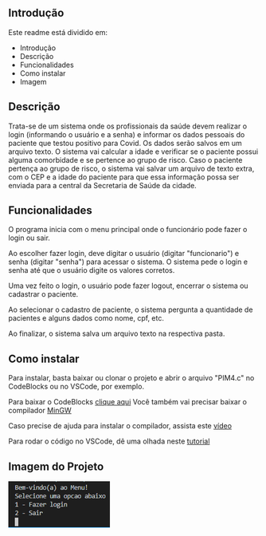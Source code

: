 ## Introdução

Este readme está dividido em:

- Introdução
- Descrição
- Funcionalidades
- Como instalar
- Imagem

## Descrição

Trata-se de um sistema onde os profissionais da saúde devem realizar o login (informando o usuário e a senha) e informar os dados pessoais do paciente que testou positivo para Covid. Os dados serão salvos em um arquivo texto. O sistema vai calcular a idade e verificar se o paciente possui alguma comorbidade e se pertence ao grupo de risco. Caso o paciente pertença ao grupo de risco, o sistema vai salvar um arquivo de texto extra, com o CEP e a idade do paciente para que essa informação possa ser enviada para a central da Secretaria de Saúde da cidade.

## Funcionalidades

O programa inicia com o menu principal onde o funcionário pode fazer o login ou sair.

Ao escolher fazer login, deve digitar o usuário (digitar "funcionario") e senha (digitar "senha") para acessar o sistema. O sistema pede o login e senha até que o usuário digite os valores corretos.

Uma vez feito o login, o usuário pode fazer logout, encerrar o sistema ou cadastrar o paciente.

Ao selecionar o cadastro de paciente, o sistema pergunta a quantidade de pacientes e alguns dados como nome, cpf, etc.

Ao finalizar, o sistema salva um arquivo texto na respectiva pasta.

## Como instalar

Para instalar, basta baixar ou clonar o projeto e abrir o arquivo "PIM4.c" no CodeBlocks ou no VSCode, por exemplo.

Para baixar o CodeBlocks [clique aqui](http://www.codeblocks.org/downloads)
Você também vai precisar baixar o compilador [MinGW](https://osdn.net/projects/mingw/releases/)

Caso precise de ajuda para instalar o compilador, assista este [vídeo](https://www.youtube.com/watch?v=bEs-5IU_l9w&ab_channel=RodrigoRochaGomeseSouza)

Para rodar o código no VSCode, dê uma olhada neste [tutorial](https://medium.com/@juniortrojilio/preparando-o-vs-code-para-compilar-c-c-no-windows-988f4a91a557)

## Imagem do Projeto
![](_imagem/menu_principal.png)

